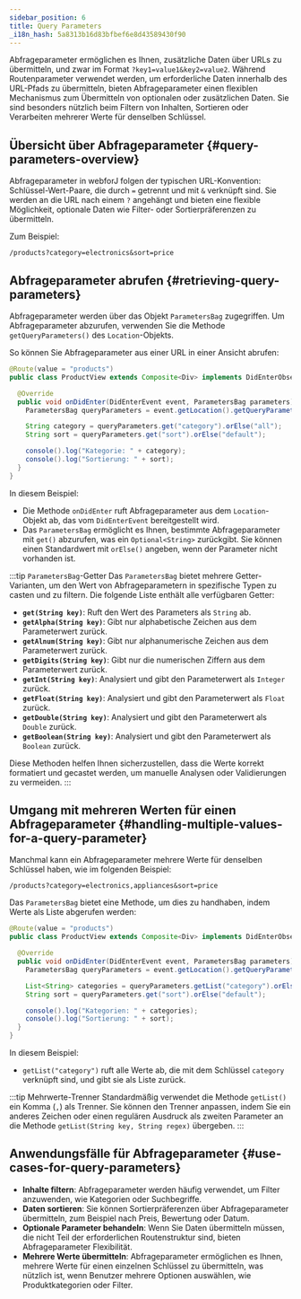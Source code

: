 ```yaml
---
sidebar_position: 6
title: Query Parameters
_i18n_hash: 5a8313b16d83bfbef6e8d43589430f90
---
```

Abfrageparameter ermöglichen es Ihnen, zusätzliche Daten über URLs zu übermitteln, und zwar im Format `?key1=value1&key2=value2`. Während Routenparameter verwendet werden, um erforderliche Daten innerhalb des URL-Pfads zu übermitteln, bieten Abfrageparameter einen flexiblen Mechanismus zum Übermitteln von optionalen oder zusätzlichen Daten. Sie sind besonders nützlich beim Filtern von Inhalten, Sortieren oder Verarbeiten mehrerer Werte für denselben Schlüssel.

## Übersicht über Abfrageparameter {#query-parameters-overview}

Abfrageparameter in webforJ folgen der typischen URL-Konvention: Schlüssel-Wert-Paare, die durch `=` getrennt und mit `&` verknüpft sind. Sie werden an die URL nach einem `?` angehängt und bieten eine flexible Möglichkeit, optionale Daten wie Filter- oder Sortierpräferenzen zu übermitteln.

Zum Beispiel:

```
/products?category=electronics&sort=price
```

## Abfrageparameter abrufen {#retrieving-query-parameters}

Abfrageparameter werden über das Objekt `ParametersBag` zugegriffen. Um Abfrageparameter abzurufen, verwenden Sie die Methode `getQueryParameters()` des `Location`-Objekts.

So können Sie Abfrageparameter aus einer URL in einer Ansicht abrufen:

```java
@Route(value = "products")
public class ProductView extends Composite<Div> implements DidEnterObserver {

  @Override
  public void onDidEnter(DidEnterEvent event, ParametersBag parameters) {
    ParametersBag queryParameters = event.getLocation().getQueryParameters();

    String category = queryParameters.get("category").orElse("all");
    String sort = queryParameters.get("sort").orElse("default");

    console().log("Kategorie: " + category);
    console().log("Sortierung: " + sort);
  }
}
```

In diesem Beispiel:
- Die Methode `onDidEnter` ruft Abfrageparameter aus dem `Location`-Objekt ab, das vom `DidEnterEvent` bereitgestellt wird.
- Das `ParametersBag` ermöglicht es Ihnen, bestimmte Abfrageparameter mit `get()` abzurufen, was ein `Optional<String>` zurückgibt. Sie können einen Standardwert mit `orElse()` angeben, wenn der Parameter nicht vorhanden ist.

:::tip `ParametersBag`-Getter
Das `ParametersBag` bietet mehrere Getter-Varianten, um den Wert von Abfrageparametern in spezifische Typen zu casten und zu filtern. Die folgende Liste enthält alle verfügbaren Getter:

- **`get(String key)`**: Ruft den Wert des Parameters als `String` ab.
- **`getAlpha(String key)`**: Gibt nur alphabetische Zeichen aus dem Parameterwert zurück.
- **`getAlnum(String key)`**: Gibt nur alphanumerische Zeichen aus dem Parameterwert zurück.
- **`getDigits(String key)`**: Gibt nur die numerischen Ziffern aus dem Parameterwert zurück.
- **`getInt(String key)`**: Analysiert und gibt den Parameterwert als `Integer` zurück.
- **`getFloat(String key)`**: Analysiert und gibt den Parameterwert als `Float` zurück.
- **`getDouble(String key)`**: Analysiert und gibt den Parameterwert als `Double` zurück.
- **`getBoolean(String key)`**: Analysiert und gibt den Parameterwert als `Boolean` zurück.

Diese Methoden helfen Ihnen sicherzustellen, dass die Werte korrekt formatiert und gecastet werden, um manuelle Analysen oder Validierungen zu vermeiden.
:::

## Umgang mit mehreren Werten für einen Abfrageparameter {#handling-multiple-values-for-a-query-parameter}

Manchmal kann ein Abfrageparameter mehrere Werte für denselben Schlüssel haben, wie im folgenden Beispiel:

```
/products?category=electronics,appliances&sort=price
```

Das `ParametersBag` bietet eine Methode, um dies zu handhaben, indem Werte als Liste abgerufen werden:

```java
@Route(value = "products")
public class ProductView extends Composite<Div> implements DidEnterObserver {

  @Override
  public void onDidEnter(DidEnterEvent event, ParametersBag parameters) {
    ParametersBag queryParameters = event.getLocation().getQueryParameters();

    List<String> categories = queryParameters.getList("category").orElse(List.of("all"));
    String sort = queryParameters.get("sort").orElse("default");

    console().log("Kategorien: " + categories);
    console().log("Sortierung: " + sort);
  }
}
```

In diesem Beispiel:
- `getList("category")` ruft alle Werte ab, die mit dem Schlüssel `category` verknüpft sind, und gibt sie als Liste zurück.

:::tip Mehrwerte-Trenner
Standardmäßig verwendet die Methode `getList()` ein Komma (`,`) als Trenner. Sie können den Trenner anpassen, indem Sie ein anderes Zeichen oder einen regulären Ausdruck als zweiten Parameter an die Methode `getList(String key, String regex)` übergeben.
:::

## Anwendungsfälle für Abfrageparameter {#use-cases-for-query-parameters}

- **Inhalte filtern**: Abfrageparameter werden häufig verwendet, um Filter anzuwenden, wie Kategorien oder Suchbegriffe.
- **Daten sortieren**: Sie können Sortierpräferenzen über Abfrageparameter übermitteln, zum Beispiel nach Preis, Bewertung oder Datum.
- **Optionale Parameter behandeln**: Wenn Sie Daten übermitteln müssen, die nicht Teil der erforderlichen Routenstruktur sind, bieten Abfrageparameter Flexibilität.
- **Mehrere Werte übermitteln**: Abfrageparameter ermöglichen es Ihnen, mehrere Werte für einen einzelnen Schlüssel zu übermitteln, was nützlich ist, wenn Benutzer mehrere Optionen auswählen, wie Produktkategorien oder Filter.

